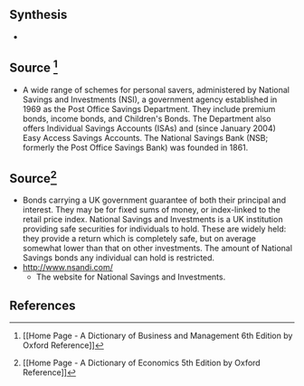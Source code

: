 ## Synthesis
- 
## Source [^1]
- A wide range of schemes for personal savers, administered by National Savings and Investments (NSI), a government agency established in 1969 as the Post Office Savings Department. They include premium bonds, income bonds, and Children's Bonds. The Department also offers Individual Savings Accounts (ISAs) and (since January 2004) Easy Access Savings Accounts. The National Savings Bank (NSB; formerly the Post Office Savings Bank) was founded in 1861.
## Source[^2]
- Bonds carrying a UK government guarantee of both their principal and interest. They may be for fixed sums of money, or index-linked to the retail price index. National Savings and Investments is a UK institution providing safe securities for individuals to hold. These are widely held: they provide a return which is completely safe, but on average somewhat lower than that on other investments. The amount of National Savings bonds any individual can hold is restricted.
- http://www.nsandi.com/
	- The website for National Savings and Investments.
## References

[^1]: [[Home Page - A Dictionary of Business and Management 6th Edition by Oxford Reference]]
[^2]: [[Home Page - A Dictionary of Economics 5th Edition by Oxford Reference]]